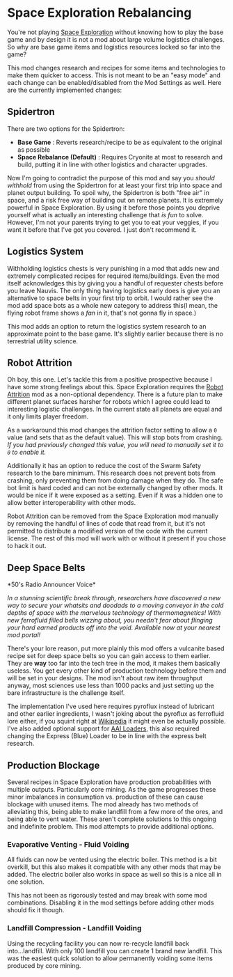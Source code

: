 # Space Exploration Rebalancing

You're not playing [Space Exploration](https://mods.factorio.com/mod/space-exploration) without knowing how to play the base game and by design it is not a mod about large volume logistics challenges. So why are base game items and logistics resources locked so far into the game?

This mod changes research and recipes for some items and technologies to make them quicker to access. This is not meant to be an "easy mode" and each change can be enabled/disabled from the Mod Settings as well. Here are the currently implemented changes:

## Spidertron

There are two options for the Spidertron:
- **Base Game** :  Reverts research/recipe to be as equivalent to the original as possible
- **Space Rebalance (Default)** :  Requires Cryonite at most to research and build, putting it in line with other logistics and character upgrades.

Now I'm going to contradict the purpose of this mod and say you *should withhold* from using the Spidertron for at least your first trip into space and planet output building. To spoil why, the Spidertron is both "free air" in space, and a risk free way of building out on remote planets. It is extremely powerful in Space Exploration. By using it before those points you deprive yourself what is actually an interesting challenge that *is fun* to solve. However, I'm not your parents trying to get you to eat your veggies, if you want it before that I've got you covered. I just don't recommend it.

## Logistics System

Withholding logistics chests is very punishing in a mod that adds new and extremely complicated recipes for required items/buildings. Even the mod itself acknowledges this by giving you a handful of requester chests before you leave Nauvis. The only thing having logistics early does is give you an alternative to space belts in your first trip to orbit. I would rather see the mod add space bots as a whole new category to address this(I mean, the flying robot frame shows a *fan* in it, that's not gonna fly in space.)

This mod adds an option to return the logistics system research to an approximate point to the base game. It's slightly earlier because there is no terrestrial utility science.

## Robot Attrition

Oh boy, this one. Let's tackle this from a positive prospective because I have some strong feelings about this. Space Exploration requires the [Robot Attrition](https://mods.factorio.com/mod/robot_attrition) mod as a non-optional dependency. There is a future plan to make different planet surfaces harsher for robots which I agree could lead to interesting logistic challenges. In the current state all planets are equal and it only limits player freedom.

As a workaround this mod changes the attrition factor setting to allow a `0` value (and sets that as the default value). This will stop bots from crashing. *If you had previously changed this value, you will need to manually set it to `0` to enable it.*

Additionally it has an option to reduce the cost of the Swarm Safety research to the bare minimum. This research does not prevent bots from crashing, only preventing them from doing damage when they do. The safe bot limit is hard coded and can not be externally changed by other mods. It would be nice if it were exposed as a setting. Even if it was a hidden one to allow better interoperability with other mods.

Robot Attrition can be removed from the Space Exploration mod manually by removing the handful of lines of code that read from it, but it's not permitted to distribute a modified version of the code with the current license. The rest of this mod will work with or without it present if you chose to hack it out.

## Deep Space Belts

\*50's Radio Announcer Voice\*

*In a stunning scientific break through, researchers have discovered a new way to secure your whatsits and doodads to a moving conveyor in the cold depths of space with the marvelous technology of thermomagnetics! With new ferrofluid filled bells wizzing about, you needn't fear about flinging your hard earned products off into the void. Available now at your nearest mod portal!*

There's your lore reason, put more plainly this mod offers a vulcanite based recipe set for deep space belts so you can gain access to them earlier. They are **way** too far into the tech tree in the mod, it makes them basically useless. You get every other kind of production technology before them and will be set in your designs. The mod isn't about raw item throughput anyway, most sciences use less than 1000 packs and just setting up the bare infrastructure is the challenge itself.

The implementation I've used here requires pyroflux instead of lubricant and other earlier ingredients, I wasn't joking about the pyroflux as ferrofluid lore either, if you squint right at [Wikipedia](https://en.wikipedia.org/wiki/Thermomagnetic_convection) it might even be actually possible. I've also added optional support for [AAI Loaders](https://mods.factorio.com/mod/aai-loaders), this also required changing the Express (Blue) Loader to be in line with the express belt research.

## Production Blockage

Several recipes in Space Exploration have production probabilities with multiple outputs. Particularly core mining. As the game progresses these minor imbalances in consumption vs. production of these can cause blockage with unused items. The mod already has two methods of alleviating this, being able to make landfill from a few more of the ores, and being able to vent water. These aren't complete solutions to this ongoing and indefinite problem. This mod attempts to provide additional options.

### Evaporative Venting - Fluid Voiding

All fluids can now be vented using the electric boiler. This method is a bit overkill, but this also makes it compatible with any other mods that may be added. The electric boiler also works in space as well so this is a nice all in one solution.

This has not been as rigorously tested and may break with some mod combinations. Disabling it in the mod settings before adding other mods should fix it though.

### Landfill Compression - Landfill Voiding

Using the recycling facility you can now re-recycle landfill back into...landfill. With only 100 landfill you can create 1 brand new landfill. This was the easiest quick solution to allow permanently voiding some items produced by core mining.
